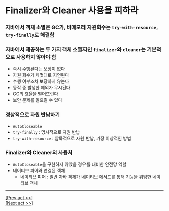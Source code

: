 # Finalizer와 Cleaner 사용을 피하라
### 자바에서 객체 소멸은 GC가, 비메모리 자원회수는 `try-with-resource`, `try-finally`로 해결함
### 자바에서 제공하는 두 가지 객체 소멸자인 `finalizer`와 `cleaner`는 기본적으로 사용하지 않아야 함
* 즉시 수행된다는 보장이 없다
* 자원 회수가 제멋대로 지연된다
* 수행 여부조차 보장하지 않는다
* 동작 중 발생한 예외가 무시된다
* GC의 효율을 떨어뜨린다
* 보안 문제를 일으킬 수 있다
### 정상적으로 자원 반납하기
* `AutoCloseable`
* `try-finally` : 명시적으로 자원 반납
* `try-with-resource` : 암묵적으로 자원 반납, 가장 이상적인 방법
### Finalizer와 Cleaner의 사용처
* `AutoCloseable`을 구현하지 않았을 경우를 대비한 안전망 역할
* 네이티브 피어와 연결된 객체
  * 네이티브 피어 : 일반 자바 객체가 네이티브 메서드를 통해 기능을 위임한 네이티브 객체
---
[[Prev act >>]](../act7/README.md)  
[[Next act >>]](../act9/README.md)